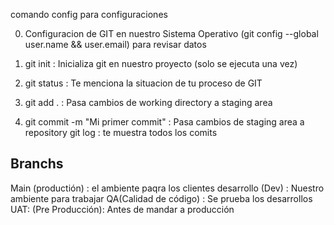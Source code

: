 
comando config
para configuraciones 

0. Configuracion de GIT en nuestro Sistema Operativo (git config --global user.name && user.email)
para revisar datos 

1. git init : Inicializa git en nuestro proyecto (solo se ejecuta una vez)
2. git status : Te menciona la situacion de tu proceso de GIT
3. git add . : Pasa cambios de working directory a staging area
4. git commit -m "Mi primer commit" : Pasa cambios de staging area a repository
git log : te muestra todos los comits

## Branchs
Main (productión) : el ambiente paqra los clientes
desarrollo (Dev) : Nuestro ambiente para trabajar
QA(Calidad de código) : Se prueba los desarrollos
UAT: (Pre Producción): Antes de mandar a producción
